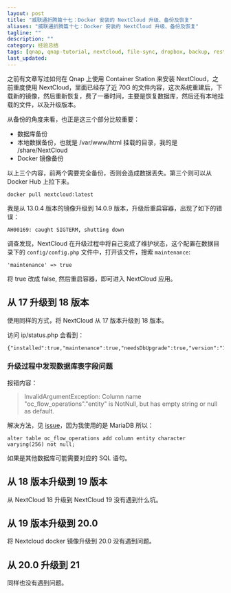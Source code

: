 ```yaml
---
layout: post
title: "威联通折腾篇十七：Docker 安装的 NextCloud 升级、备份及恢复"
aliases: "威联通折腾篇十七：Docker 安装的 NextCloud 升级、备份及恢复"
tagline: ""
description: ""
category: 经验总结
tags: [qnap, qnap-tutorial, nextcloud, file-sync, dropbox, backup, restore, mysql, sql]
last_updated:
---
```



之前有文章写过如何在 Qnap 上使用 Container Station 来安装 NextCloud，之前重度使用 NextCloud，里面已经存了近 70G 的文件内容，这次系统重建后，下载新的镜像，然后重新恢复，费了一番时间，主要是恢复数据库，然后还有本地挂载的文件，以及升级版本。

从备份的角度来看，也正是这三个部分比较重要：

- 数据库备份
- 本地数据备份，也就是 /var/www/html 挂载的目录，我的是 /share/NextCloud
- Docker 镜像备份

以上三个内容，前两个需要完全备份，否则会造成数据丢失。第三个则可以从 Docker Hub 上拉下来。

	docker pull nextcloud:latest

我是从 13.0.4 版本的镜像升级到 14.0.9 版本，升级后重启容器，出现了如下的错误：

	AH00169: caught SIGTERM, shutting down

调查发现，NextCloud 在升级过程中将自己变成了维护状态，这个配置在数据目录下的 `config/config.php` 文件中，打开该文件，搜索 `maintenance`:

	'maintenance' => true

将 true 改成 false, 然后重启容器，即可进入 NextCloud 应用。

## 从 17 升级到 18 版本

使用同样的方式，将 NextCloud 从 17 版本升级到 18 版本。

访问 ip/status.php 会看到：

	{"installed":true,"maintenance":true,"needsDbUpgrade":true,"version":"18.0.11.2","versionstring":"18.0.11","edition":"","productname":"Nextcloud","extendedSupport":false}

### 升级过程中发现数据库表字段问题

报错内容：

> InvalidArgumentException: Column name "oc_flow_operations"."entity" is NotNull, but has empty string or null as default.

解决方法，见 [issue](https://github.com/nextcloud/server/issues/23174)，因为我使用的是 MariaDB  所以：

	alter table oc_flow_operations add column entity character varying(256) not null;

如果是其他数据库可能需要对应的 SQL 语句。

## 从 18 版本升级到 19 版本

从 NextCloud 18 升级到 NextCloud 19 没有遇到什么坑。


## 从 19 版本升级到 20.0

将 Nextcloud docker 镜像升级到 20.0 没有遇到问题。

## 从 20.0 升级到 21

同样也没有遇到问题。

